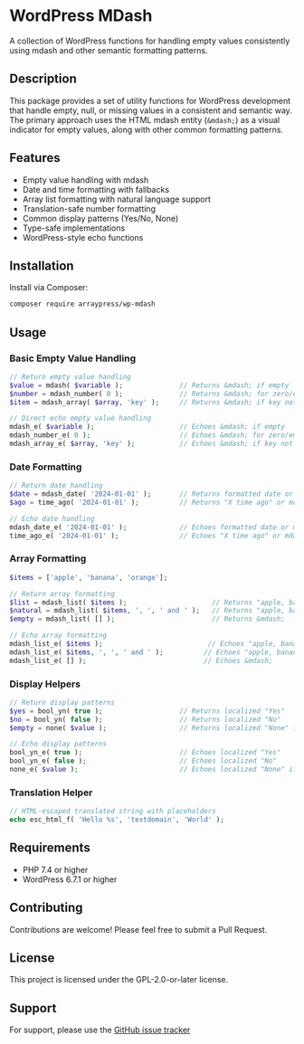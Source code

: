 # WordPress MDash

A collection of WordPress functions for handling empty values consistently using mdash and other semantic formatting patterns.

## Description

This package provides a set of utility functions for WordPress development that handle empty, null, or missing values in a consistent and semantic way. The primary approach uses the HTML mdash entity (`&mdash;`) as a visual indicator for empty values, along with other common formatting patterns.

## Features

- Empty value handling with mdash
- Date and time formatting with fallbacks
- Array list formatting with natural language support
- Translation-safe number formatting
- Common display patterns (Yes/No, None)
- Type-safe implementations
- WordPress-style echo functions

## Installation

Install via Composer:

```bash
composer require arraypress/wp-mdash
```

## Usage

### Basic Empty Value Handling

```php
// Return empty value handling
$value = mdash( $variable );              // Returns &mdash; if empty
$number = mdash_number( 0 );              // Returns &mdash; for zero/empty
$item = mdash_array( $array, 'key' );     // Returns &mdash; if key not found

// Direct echo empty value handling
mdash_e( $variable );                     // Echoes &mdash; if empty
mdash_number_e( 0 );                      // Echoes &mdash; for zero/empty
mdash_array_e( $array, 'key' );           // Echoes &mdash; if key not found
```

### Date Formatting

```php
// Return date handling
$date = mdash_date( '2024-01-01' );       // Returns formatted date or mdash
$ago = time_ago( '2024-01-01' );          // Returns "X time ago" or mdash

// Echo date handling
mdash_date_e( '2024-01-01' );             // Echoes formatted date or mdash
time_ago_e( '2024-01-01' );               // Echoes "X time ago" or mdash
```

### Array Formatting

```php
$items = ['apple', 'banana', 'orange'];

// Return array formatting
$list = mdash_list( $items );                     // Returns "apple, banana, orange"
$natural = mdash_list( $items, ', ', ' and ' );   // Returns "apple, banana and orange"
$empty = mdash_list( [] );                        // Returns &mdash;

// Echo array formatting
mdash_list_e( $items );                          // Echoes "apple, banana, orange"
mdash_list_e( $items, ', ', ' and ' );          // Echoes "apple, banana and orange"
mdash_list_e( [] );                             // Echoes &mdash;
```

### Display Helpers

```php
// Return display patterns
$yes = bool_yn( true );                   // Returns localized "Yes"
$no = bool_yn( false );                   // Returns localized "No"
$empty = none( $value );                  // Returns localized "None" if empty

// Echo display patterns
bool_yn_e( true );                        // Echoes localized "Yes"
bool_yn_e( false );                       // Echoes localized "No"
none_e( $value );                         // Echoes localized "None" if empty
```

### Translation Helper

```php
// HTML-escaped translated string with placeholders
echo esc_html_f( 'Hello %s', 'textdomain', 'World' );
```

## Requirements

- PHP 7.4 or higher
- WordPress 6.7.1 or higher

## Contributing

Contributions are welcome! Please feel free to submit a Pull Request.

## License

This project is licensed under the GPL-2.0-or-later license.

## Support

For support, please use the [GitHub issue tracker](https://github.com/arraypress/wp-mdash/issues)